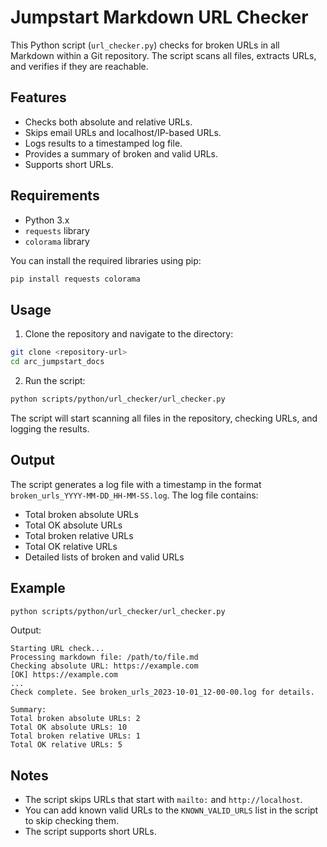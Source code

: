# Jumpstart Markdown URL Checker

This Python script (`url_checker.py`) checks for broken URLs in all Markdown within a Git repository. The script scans all files, extracts URLs, and verifies if they are reachable.

## Features

- Checks both absolute and relative URLs.
- Skips email URLs and localhost/IP-based URLs.
- Logs results to a timestamped log file.
- Provides a summary of broken and valid URLs.
- Supports short URLs.

## Requirements

- Python 3.x
- `requests` library
- `colorama` library

You can install the required libraries using pip:

```sh
pip install requests colorama
```

## Usage

1. Clone the repository and navigate to the directory:

```sh
git clone <repository-url>
cd arc_jumpstart_docs
```

2. Run the script:

```sh
python scripts/python/url_checker/url_checker.py
```

The script will start scanning all files in the repository, checking URLs, and logging the results.

## Output

The script generates a log file with a timestamp in the format `broken_urls_YYYY-MM-DD_HH-MM-SS.log`. The log file contains:

- Total broken absolute URLs
- Total OK absolute URLs
- Total broken relative URLs
- Total OK relative URLs
- Detailed lists of broken and valid URLs

## Example

```sh
python scripts/python/url_checker/url_checker.py
```

Output:

```console
Starting URL check...
Processing markdown file: /path/to/file.md
Checking absolute URL: https://example.com
[OK] https://example.com
...
Check complete. See broken_urls_2023-10-01_12-00-00.log for details.

Summary:
Total broken absolute URLs: 2
Total OK absolute URLs: 10
Total broken relative URLs: 1
Total OK relative URLs: 5
```

## Notes

- The script skips URLs that start with `mailto:` and `http://localhost`.
- You can add known valid URLs to the `KNOWN_VALID_URLS` list in the script to skip checking them.
- The script supports short URLs.
